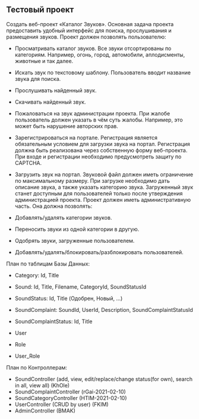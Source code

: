 Тестовый проект
---------------

Создать веб-проект «Каталог Звуков». Основная задача
проекта предоставить удобный интерфейс для поиска, прослушивания и размещения звуков.
Проект должен позволять пользователю:
- Просматривать каталог звуков. Все звуки отсортированы по категориям. Например, огонь, город, автомобили,
аплодисменты, животные и так далее.   
- Искать звук по текстовому шаблону. Пользователь вводит
название звука для поиска.
- Прослушивать найденный звук.
- Скачивать найденный звук.
- Пожаловаться на звук администрации проекта. При жалобе пользователь должен указать в чём суть жалобы. Например, это может быть нарушение авторских прав.
- Зарегистрироваться на портале. Регистрация является
обязательным условием для загрузки звука на портал. Регистрация должна быть реализована через собственную
форму веб-проекта. При входе и регистрации необходимо предусмотреть защиту по CAPTCHA.
- Загрузить звук на портал. Звуковой файл должен иметь
ограничение по максимальному размеру. При загрузке необходимо дать описание звука, а также указать категорию
звука. Загруженный звук станет доступным для пользователей только после утверждения администрацией проекта.
Проект должен иметь административную часть. Она должна позволять:
- Добавлять/удалять категории звуков.

- Переносить звуки из одной категории в другую.
- Одобрять звуки, загруженные пользователем.
- Добавлять/удалять/блокировать/разблокировать пользователей.



План по таблицам Базы Данных:
- Category: Id, Title
- Sound: Id, Title, Filename, CategoryId, SoundStatusId
- SoundStatus: Id, Title (Одобрен, Новый, ...)

- SoundСomplaint: SoundId, UserId, Description, SoundСomplaintStatusId
- SoundСomplaintStatus: Id, Title

- User
- Role
- User_Role


План по Контроллерам:
- SoundController (add, view, edit/replace/change status(for own), search in all, view all) (KhOle)
- SoundСomplaintController (rGai-2021-02-10)
- SoundCategoryController (HTIM-2021-02-10)
- UserController (CRUD by user) (FKIM)
- AdminController (BMAK)




